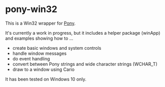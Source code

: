 # pony-win32

This is a Win32 wrapper for [Pony](https://www.ponylang.org/).

It's currently a work in progress, but it includes a helper package (winApp) and examples showing how to ...
* create basic windows and system controls
* handle window messages
* do event handling
* convert between Pony strings and wide character strings (WCHAR_T)
* draw to a window using Cario

It has been tested on Windows 10 only.
